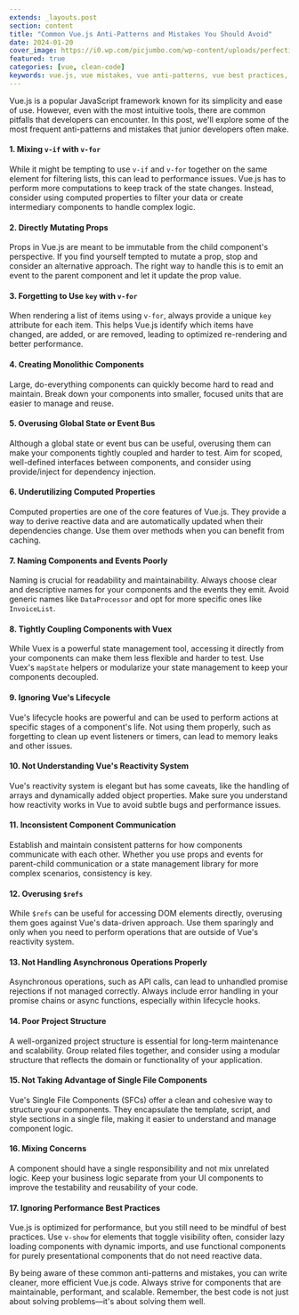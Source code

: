 ```yaml
---
extends: _layouts.post
section: content
title: "Common Vue.js Anti-Patterns and Mistakes You Should Avoid"
date: 2024-01-20
cover_image: https://i0.wp.com/picjumbo.com/wp-content/uploads/perfectionism-imperfect-free-photo.jpg?w=2210&quality=70
featured: true
categories: [vue, clean-code]
keywords: vue.js, vue mistakes, vue anti-patterns, vue best practices, vue.js tips
---
```


Vue.js is a popular JavaScript framework known for its simplicity and ease of use. However, even with the most intuitive tools, there are common pitfalls that developers can encounter. In this post, we'll explore some of the most frequent anti-patterns and mistakes that junior developers often make.

#### 1. Mixing `v-if` with `v-for`

While it might be tempting to use `v-if` and `v-for` together on the same element for filtering lists, this can lead to performance issues. Vue.js has to perform more computations to keep track of the state changes. Instead, consider using computed properties to filter your data or create intermediary components to handle complex logic.

#### 2. Directly Mutating Props

Props in Vue.js are meant to be immutable from the child component's perspective. If you find yourself tempted to mutate a prop, stop and consider an alternative approach. The right way to handle this is to emit an event to the parent component and let it update the prop value.

#### 3. Forgetting to Use `key` with `v-for`

When rendering a list of items using `v-for`, always provide a unique `key` attribute for each item. This helps Vue.js identify which items have changed, are added, or are removed, leading to optimized re-rendering and better performance.

#### 4. Creating Monolithic Components

Large, do-everything components can quickly become hard to read and maintain. Break down your components into smaller, focused units that are easier to manage and reuse.

#### 5. Overusing Global State or Event Bus

Although a global state or event bus can be useful, overusing them can make your components tightly coupled and harder to test. Aim for scoped, well-defined interfaces between components, and consider using provide/inject for dependency injection.

#### 6. Underutilizing Computed Properties

Computed properties are one of the core features of Vue.js. They provide a way to derive reactive data and are automatically updated when their dependencies change. Use them over methods when you can benefit from caching.

#### 7. Naming Components and Events Poorly

Naming is crucial for readability and maintainability. Always choose clear and descriptive names for your components and the events they emit. Avoid generic names like `DataProcessor` and opt for more specific ones like `InvoiceList`.

#### 8. Tightly Coupling Components with Vuex

While Vuex is a powerful state management tool, accessing it directly from your components can make them less flexible and harder to test. Use Vuex's `mapState` helpers or modularize your state management to keep your components decoupled.

#### 9. Ignoring Vue's Lifecycle

Vue's lifecycle hooks are powerful and can be used to perform actions at specific stages of a component's life. Not using them properly, such as forgetting to clean up event listeners or timers, can lead to memory leaks and other issues.

#### 10. Not Understanding Vue's Reactivity System

Vue's reactivity system is elegant but has some caveats, like the handling of arrays and dynamically added object properties. Make sure you understand how reactivity works in Vue to avoid subtle bugs and performance issues.

#### 11. Inconsistent Component Communication

Establish and maintain consistent patterns for how components communicate with each other. Whether you use props and events for parent-child communication or a state management library for more complex scenarios, consistency is key.

#### 12. Overusing `$refs`

While `$refs` can be useful for accessing DOM elements directly, overusing them goes against Vue's data-driven approach. Use them sparingly and only when you need to perform operations that are outside of Vue's reactivity system.

#### 13. Not Handling Asynchronous Operations Properly

Asynchronous operations, such as API calls, can lead to unhandled promise rejections if not managed correctly. Always include error handling in your promise chains or async functions, especially within lifecycle hooks.

#### 14. Poor Project Structure

A well-organized project structure is essential for long-term maintenance and scalability. Group related files together, and consider using a modular structure that reflects the domain or functionality of your application.

#### 15. Not Taking Advantage of Single File Components

Vue's Single File Components (SFCs) offer a clean and cohesive way to structure your components. They encapsulate the template, script, and style sections in a single file, making it easier to understand and manage component logic.

#### 16. Mixing Concerns

A component should have a single responsibility and not mix unrelated logic. Keep your business logic separate from your UI components to improve the testability and reusability of your code.

#### 17. Ignoring Performance Best Practices

Vue.js is optimized for performance, but you still need to be mindful of best practices. Use `v-show` for elements that toggle visibility often, consider lazy loading components with dynamic imports, and use functional components for purely presentational components that do not need reactive data.

By being aware of these common anti-patterns and mistakes, you can write cleaner, more efficient Vue.js code. Always strive for components that are maintainable, performant, and scalable. Remember, the best code is not just about solving problems—it's about solving them well.